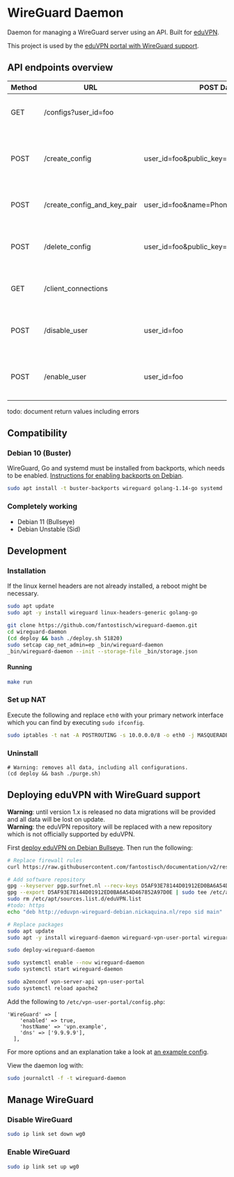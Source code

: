 # WireGuard Daemon

Daemon for managing a WireGuard server using an API.
Built for [eduVPN](https://eduvpn.org).

This project is used by the
[eduVPN portal with WireGuard support](https://github.com/fantostisch/vpn-user-portal).

## API endpoints overview

| Method | URL                         | POST Data                              | Description                                                                                                  |
|--------|-----------------------------|----------------------------------------|--------------------------------------------------------------------------------------------------------------|
| GET    | /configs?user_id=foo        |                                        | List all configs of the user. Return empty list if no configs found.                                         |
| POST   | /create_config              | user_id=foo&public_key=ABC&name=Laptop | Create client config. Creating 2 client configs with the same public key will overwrite the existing config. |
| POST   | /create_config_and_key_pair | user_id=foo&name=Phone                 | Create client config. Let the server create a public private key pair.                                       |
| POST   | /delete_config              | user_id=foo&public_key=ABC             | Delete client config. Responds config_not_found  error if config not found.                                  |
| GET    | /client_connections         |                                        | Get clients that successfully send or received a packet in the last 3 minutes.                               |
| POST   | /disable_user               | user_id=foo                            | Disable user. Responds user_already_disabled error if user is already disabled.                              |
| POST   | /enable_user                | user_id=foo                            | Enable user. Responds user_already_enabled error if user is already enabled.                                 |

todo: document return values including errors

## Compatibility

### Debian 10 (Buster)
WireGuard, Go and systemd must be installed from backports, which needs to be enabled. [Instructions for enabling backports on Debian](https://backports.debian.org/Instructions/).
```sh
sudo apt install -t buster-backports wireguard golang-1.14-go systemd
```

### Completely working
* Debian 11 (Bullseye)
* Debian Unstable (Sid)

## Development

### Installation

If the linux kernel headers are not already installed, a reboot might be necessary.
```sh
sudo apt update
sudo apt -y install wireguard linux-headers-generic golang-go

git clone https://github.com/fantostisch/wireguard-daemon.git
cd wireguard-daemon
(cd deploy && bash ./deploy.sh 51820)
sudo setcap cap_net_admin=ep _bin/wireguard-daemon
_bin/wireguard-daemon --init --storage-file _bin/storage.json
```

#### Running
```sh
make run
```

### Set up NAT

Execute the following and replace `eth0` with your primary network interface which you can find by executing `sudo ifconfig`.
```sh
sudo iptables -t nat -A POSTROUTING -s 10.0.0.0/8 -o eth0 -j MASQUERADE
```

### Uninstall

```
# Warning: removes all data, including all configurations.
(cd deploy && bash ./purge.sh)
```

## Deploying eduVPN with WireGuard support
**Warning**: until version 1.x is released no data migrations will be provided and all data will be lost on update. \
**Warning**: the eduVPN repository will be replaced with a new repository which is not officially supported by eduVPN.

First [deploy eduVPN on Debian Bullseye](https://github.com/eduvpn/documentation/blob/v2/DEPLOY_DEBIAN.md).
Then run the following:
```sh
# Replace firewall rules
curl https://raw.githubusercontent.com/fantostisch/documentation/v2/resources/firewall/iptables | sudo tee /etc/iptables/rules.v4 > /dev/null

# Add software repository
gpg --keyserver pgp.surfnet.nl --recv-keys D5AF93E78144D01912ED0BA6A54D467852A97D0E
gpg --export D5AF93E78144D01912ED0BA6A54D467852A97D0E | sudo tee /etc/apt/trusted.gpg.d/eduVPN-WireGuard.gpg > /dev/null
sudo rm /etc/apt/sources.list.d/eduVPN.list
#todo: https
echo "deb http://eduvpn-wireguard-debian.nickaquina.nl/repo sid main" | sudo tee /etc/apt/sources.list.d/eduVPN-WireGuard.list

# Replace packages
sudo apt update
sudo apt -y install wireguard-daemon wireguard-vpn-user-portal wireguard-vpn-server-api wireguard-vpn-server-node

sudo deploy-wireguard-daemon

sudo systemctl enable --now wireguard-daemon
sudo systemctl start wireguard-daemon

sudo a2enconf vpn-server-api vpn-user-portal
sudo systemctl reload apache2
```
Add the following to `/etc/vpn-user-portal/config.php`:
```
'WireGuard' => [
    'enabled' => true,
    'hostName' => 'vpn.example',
    'dns' => ['9.9.9.9'],
  ],
```
For more options and an explanation take a look at [an example config](https://github.com/fantostisch/wireguard-vpn-user-portal/blob/c96685219a0f29066948dacd80a49db5b7a82e0f/config/config.php.example#L185).

View the daemon log with:
```sh
sudo journalctl -f -t wireguard-daemon
```

## Manage WireGuard

### Disable WireGuard
```sh
sudo ip link set down wg0
```

### Enable WireGuard
```sh
sudo ip link set up wg0
```
